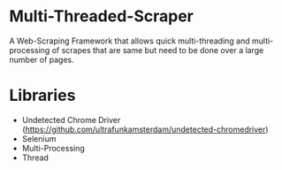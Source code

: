 # Multi-Threaded-Scraper
A Web-Scraping Framework that allows quick multi-threading and multi-processing of scrapes that are same but need to be done over a large number of pages. 


# Libraries
- Undetected Chrome Driver (https://github.com/ultrafunkamsterdam/undetected-chromedriver)
- Selenium
- Multi-Processing 
- Thread
